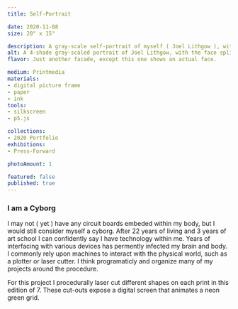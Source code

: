 ```yaml
---
title: Self-Portrait

date: 2020-11-08
size: 20" x 15"

description: A gray-scale self-portrait of myself ( Joel Lithgow ), with cut outs exposing a digital grid.
alt: A 4-shade gray-scaled portrait of Joel Lithgow, with the face split down the middle and one side looking at the viewer and the other looking to the side. There are pieces cut out exposing a digital neon green grid.
flavor: Just another facade, except this one shows an actual face.

medium: Printmedia
materials:
- digital picture frame
- paper
- ink
tools:
- silkscreen
- p5.js

collections:
- 2020 Portfolio
exhibitions:
- Press-Forward

photoAmount: 1

featured: false
published: true
---
```


### I am a Cyborg
I may not ( yet ) have any circuit boards embeded within my body, but I would still consider myself a cyborg.
After 22 years of living and 3 years of art school I can confidently say I have technology within me.
Years of interfacing with various devices has permently infected my brain and body.
I commonly rely upon machines to interact with the physical world, such as a plotter or laser cutter.
I think programaticly and organize many of my projects around the procedure.

For this project I procedurally laser cut different shapes on each print in this edition of 7.
These cut-outs expose a digital screen that animates a neon green grid.
